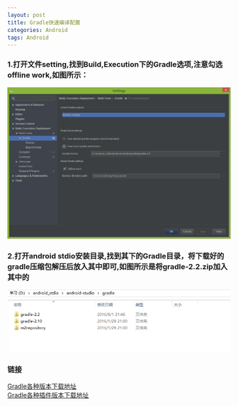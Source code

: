 ```yaml
---
layout: post
title: Gradle快速编译配置
categories: Android
tags: Android
---
```

### 1.打开文件setting,找到Build,Execution下的Gradle选项,注意勾选offline work,如图所示：
![image](/images/2015/gradle_setting_pic.png)

### 2.打开android stdio安装目录,找到其下的Gradle目录，将下载好的gradle压缩包解压后放入其中即可,如图所示是将gradle-2.2.zip加入其中的
![image](/images/2015/gradle_file_pic.png)

### 链接
[Gradle各种版本下载地址](https://services.gradle.org/distributions)<br/>
[Gradle各种插件版本下载地址](https://jcenter.bintray.com/com/android/tools/build/gradle/)